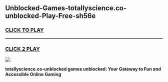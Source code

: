 
## Unblocked-Games-totallyscience.co-unblocked-Play-Free-sh56e
<h3>
<a href="https://premium76.site?title=totallyscience.co-unblocked&ref=10A">CLICK TO PLAY</a></h3>
<hr>

<h3>
<a href="https://premium76.site?title=totallyscience.co-unblocked&ref=10A">CLICK 2 PLAY</a>
  
</h3>

<a href="https://premium76.site?title=totallyscience.co-unblocked&ref=10A"><img src="https://clearcache.store/games.png"></a>


**totallyscience.co-unblocked games unblocked: Your Gateway to Fun and Accessible Online Gaming**
